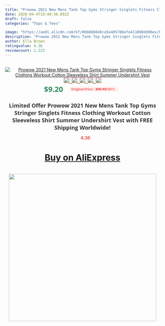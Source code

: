 ```yaml
---
title: "Prowow 2021 New Mens Tank Top Gyms Stringer Singlets Fitness Clothing Workout Cotton Sleeveless Shirt Summer Undershirt Vest"
date: 2020-04-4T10:40:36.892Z
draft: false
categories: "Tops & Tees"

image: "https://ae01.alicdn.com/kf/Hbb088848ca5e405786efe411800dd06ex/Prowow-2021-New-Mens-Tank-Top-Gyms-Stringer-Singlets-Fitness-Clothing-Workout-Cotton-Sleeveless-Shirt-Summer.jpg"
description: "Prowow 2021 New Mens Tank Top Gyms Stringer Singlets Fitness Clothing Workout Cotton Sleeveless Shirt Summer Undershirt Vest"
author: Ella Brown
ratingvalue: 4.36
reviewcount: 1.222
---
```

<br>
<div style="text-align: center;">
<a href="https://s.click.aliexpress.com/e/_9vw1Rn" target="_blank" rel="nofollow noopener noreferrer"><img alt="Prowow 2021 New Mens Tank Top Gyms Stringer Singlets Fitness Clothing Workout Cotton Sleeveless Shirt Summer Undershirt Vest" class="magnifier-image" src="https://ae01.alicdn.com/kf/Hbb088848ca5e405786efe411800dd06ex/Prowow-2021-New-Mens-Tank-Top-Gyms-Stringer-Singlets-Fitness-Clothing-Workout-Cotton-Sleeveless-Shirt-Summer.jpg_640x640.jpg">
<br>
<img style="border:1px solid salmon" src="https://ae01.alicdn.com/kf/Hbb088848ca5e405786efe411800dd06ex/Prowow-2021-New-Mens-Tank-Top-Gyms-Stringer-Singlets-Fitness-Clothing-Workout-Cotton-Sleeveless-Shirt-Summer.jpg_120x120.jpg">&nbsp;&nbsp;<img style="border:1px solid salmon" src="https://ae01.alicdn.com/kf/H5754b02ddbd94c568d12b696c76a1898O/Prowow-2021-New-Mens-Tank-Top-Gyms-Stringer-Singlets-Fitness-Clothing-Workout-Cotton-Sleeveless-Shirt-Summer.jpg_120x120.jpg">&nbsp;&nbsp;<img style="border:1px solid salmon" src="https://ae01.alicdn.com/kf/Hed478eab3363418cb46b8e30d2508d12b/Prowow-2021-New-Mens-Tank-Top-Gyms-Stringer-Singlets-Fitness-Clothing-Workout-Cotton-Sleeveless-Shirt-Summer.jpg_120x120.jpg">&nbsp;&nbsp;<img style="border:1px solid salmon" src="https://ae01.alicdn.com/kf/Hdc04984674ec4f3fa75c0497f553e8022/Prowow-2021-New-Mens-Tank-Top-Gyms-Stringer-Singlets-Fitness-Clothing-Workout-Cotton-Sleeveless-Shirt-Summer.jpg_120x120.jpg">&nbsp;&nbsp;<img style="border:1px solid salmon" src="https://ae01.alicdn.com/kf/H44e29d0164b24a97845d2b262dca9fccf/Prowow-2021-New-Mens-Tank-Top-Gyms-Stringer-Singlets-Fitness-Clothing-Workout-Cotton-Sleeveless-Shirt-Summer.jpg_120x120.jpg"></a></div><br0>
<div style="text-align: center;"><span style="background-color: white; border: 0px; box-sizing: border-box; color: seagreen; display: inline-block; font-family: &quot;open sans&quot; , &quot;arial&quot; , &quot;helvetica&quot; , sans-serif , &quot;heiti&quot;; font-size: 24px; font-stretch: inherit; font-weight: 700; line-height: inherit; margin: 0px 10px 0px 0px; padding: 0px; vertical-align: middle;">$9.20 </span>
<span style="background: rgb(255 , 241 , 241); border-radius: 3px; border: 0px; box-sizing: border-box; color: #ff4747; display: inline-block; font-family: inherit; font-size: 12px; font-stretch: inherit; font-style: inherit; font-variant: inherit; font-weight: 600; line-height: inherit; margin: 0px; padding: 2px 5px; transform: scale(0.9); vertical-align: middle;">Original Price : <b style="text-decoration: line-through;">$18.40 </b> 50%&nbsp;&nbsp;</span></div>
<h1 style="color: #333333; display: inline-block; font-family: &quot;open sans&quot; , &quot;arial&quot; , &quot;helvetica&quot; , sans-serif , &quot;heiti&quot;; font-size: 18px; font-stretch: inherit; font-weight: 700; text-align: center;">Limited Offer Prowow 2021 New Mens Tank Top Gyms Stringer Singlets Fitness Clothing Workout Cotton Sleeveless Shirt Summer Undershirt Vest with FREE Shipping Worldwide!</h1>
<div style="color: #ff4747; text-align: center;">
<img src="https://4.bp.blogspot.com/-M0ZcTcb-5uY/XleCXlxnR4I/AAAAAAAAAEc/OrjgMkXV1oMQFaCRZj5HQwOCBcu3w1FegCPcBGAYYCw/s1600/star.png" style="height: 15px;">&nbsp;<b>4.36</b></div>
<div class="button_cont" align="center"><a class="buynow_a" href="https://s.click.aliexpress.com/e/_9vw1Rn" target="_blank" rel="nofollow noopener noreferrer"><H1>Buy on AliExpress</H1></a></div><br>
<div class="separator" style="clear: both; text-align: center;">
<img src="https://lh3.googleusercontent.com/-pTy5HemUv9M/XlePHvY0dAI/AAAAAAAAAE4/0nX5iRUoIWY8eMW9Dpxeirr157OZliDIgCLcBGAsYHQ/s1600/badge.gif" width="480">
</div>
